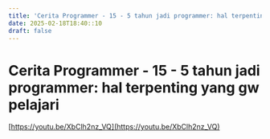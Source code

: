 ```yaml
---
title: 'Cerita Programmer - 15 - 5 tahun jadi programmer: hal terpenting yang gw pelajari'
date: 2025-02-18T18:40::10
draft: false
---
```


# Cerita Programmer - 15 - 5 tahun jadi programmer: hal terpenting yang gw pelajari

[https://youtu.be/XbClh2nz_VQ](https://youtu.be/XbClh2nz_VQ)

